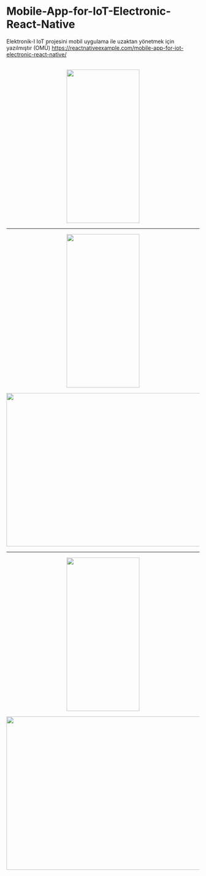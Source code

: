 # Mobile-App-for-IoT-Electronic-React-Native
Elektronik-I IoT projesini mobil uygulama ile uzaktan yönetmek için yazılmıştır (OMÜ)
https://reactnativeexample.com/mobile-app-for-iot-electronic-react-native/
<br/><br/>

<p align="center">
<img src="https://raw.githubusercontent.com/sametcp/Mobile-App-for-IoT-Electronic-React-Native/main/public/Login.jpg" width="190" height="400">

*******************************************************************************************************
  
<p align="center">
<img src="https://raw.githubusercontent.com/sametcp/Mobile-App-for-IoT-Electronic-React-Native/main/public/UygulamaKapali.jpg" width="190" height="400">
<p align="center">
<img src="https://raw.githubusercontent.com/sametcp/Mobile-App-for-IoT-Electronic-React-Native/main/public/ArduinoKapali.jpg" width="670" height="400">
  
*******************************************************************************************************
  
<p align="center">
<img src="https://raw.githubusercontent.com/sametcp/Mobile-App-for-IoT-Electronic-React-Native/main/public/UygulamaAcik.jpg" width="190" height="400">
<p align="center">
<img src="https://raw.githubusercontent.com/sametcp/Mobile-App-for-IoT-Electronic-React-Native/main/public/ArduinoAcik.jpg" width="670" height="400">
  
